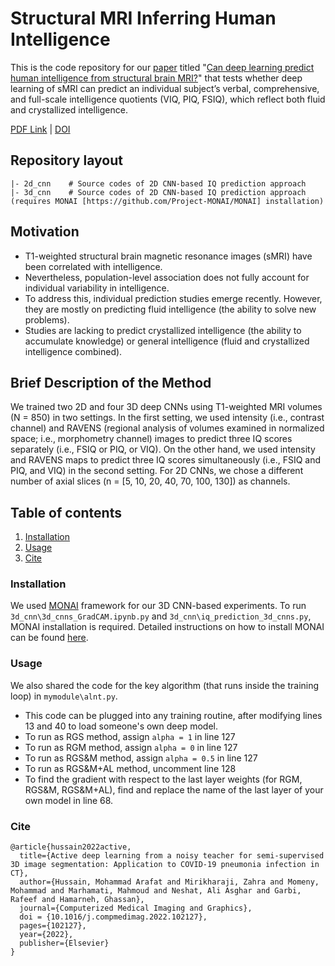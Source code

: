 # Structural MRI Inferring Human Intelligence

This is the code repository for our [paper](#cite) titled "[Can deep learning predict human intelligence from structural brain MRI?](https://www.biorxiv.org/content/10.1101/2023.02.24.529924v1)" that  tests whether deep learning of sMRI can predict an individual subject’s verbal, comprehensive, and full-scale intelligence quotients (VIQ, PIQ, FSIQ), which reflect both fluid and crystallized intelligence.

[PDF Link](https://www.biorxiv.org/content/10.1101/2023.02.24.529924v1.full.pdf) | [DOI](https://doi.org/10.1101/2023.02.24.529924)

## Repository layout
```
|- 2d_cnn    # Source codes of 2D CNN-based IQ prediction approach
|- 3d_cnn    # Source codes of 2D CNN-based IQ prediction approach (requires MONAI [https://github.com/Project-MONAI/MONAI] installation) 
```

## Motivation

- T1-weighted structural brain magnetic resonance images (sMRI) have been correlated with intelligence. 
- Nevertheless, population-level association does not fully account for individual variability in intelligence. 
- To address this, individual prediction studies emerge recently. However, they are mostly on predicting fluid intelligence (the ability to solve new problems). 
- Studies are lacking to predict crystallized intelligence (the ability to accumulate knowledge) or general intelligence (fluid and crystallized intelligence combined). 

## Brief Description of the Method
We trained two 2D and four 3D deep CNNs using T1-weighted MRI volumes (N = 850) in two settings. In the first setting, we used intensity (i.e., contrast channel) and RAVENS (regional analysis of volumes examined in normalized space; i.e., morphometry channel) images to predict three IQ scores separately (i.e., FSIQ or PIQ, or VIQ). On the other hand, we used intensity and RAVENS maps to predict three IQ scores simultaneously (i.e., FSIQ and PIQ, and VIQ) in the second setting. For 2D CNNs, we chose a different number of axial slices (n = [5, 10, 20, 40, 70, 100, 130]) as channels.

## Table of contents
1. [Installation](#installation)
2. [Usage](#usage)
4. [Cite](#cite)


<a name="installation"></a>
### Installation
We used [MONAI](https://github.com/Project-MONAI/MONAI) framework for our 3D CNN-based experiments. To run ```3d_cnn\3d_cnns_GradCAM.ipynb.py``` and ```3d_cnn\iq_prediction_3d_cnns.py```, MONAI installation is required. Detailed instructions on how to install MONAI can be found [here](https://docs.monai.io/en/latest/installation.html).  


<a name="usage"></a>
### Usage
We also shared the code for the key algorithm (that runs inside the training loop) in ```mymodule\alnt.py```. 
- This code can be plugged into any training routine, after modifying lines 13 and 40 to load someone's own deep model. 
- To run as RGS method, assign ```alpha = 1``` in line 127 
- To run as RGM method, assign ```alpha = 0``` in line 127
- To run as RGS&M method, assign ```alpha = 0.5``` in line 127
- To run as RGS&M+AL method, uncomment line 128
- To find the gradient with respect to the last layer weights (for RGM, RGS&M, RGS&M+AL), find and replace the name of the last layer of your own model in line 68.

<a name="cite"></a>
### Cite
```bibtext
@article{hussain2022active,
  title={Active deep learning from a noisy teacher for semi-supervised 3D image segmentation: Application to COVID-19 pneumonia infection in CT},
  author={Hussain, Mohammad Arafat and Mirikharaji, Zahra and Momeny, Mohammad and Marhamati, Mahmoud and Neshat, Ali Asghar and Garbi, Rafeef and Hamarneh, Ghassan},
  journal={Computerized Medical Imaging and Graphics},
  doi = {10.1016/j.compmedimag.2022.102127},
  pages={102127},
  year={2022},
  publisher={Elsevier}
}
```
